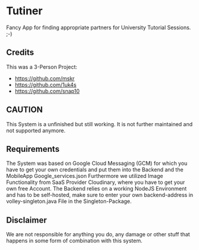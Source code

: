 # Tutiner
Fancy App for finding appropriate partners for University Tutorial Sessions. ;-)

## Credits
This was a 3-Person Project:
 - https://github.com/mskr 
 - https://github.com/1uk4s
 - https://github.com/snap10

## CAUTION 
This System is a unfinished but still working. It is not further maintained and not supported anymore.

## Requirements
The System was based on Google Cloud Messaging (GCM) for which you have to get your own credentials and put them into the Backend and the MobileApp Google_services.json
Furthermore we utilized Image Functionality from SaaS Provider Cloudinary, where you have to get your own free Account.
The Backend relies on a working NodeJS Environment and has to be self-hosted, make sure to enter your own backend-address in volley-singleton.java File in the Singleton-Package.

## Disclaimer
We are not responsible for anything you do, any damage or other stuff that happens in some form of combination with this system.




